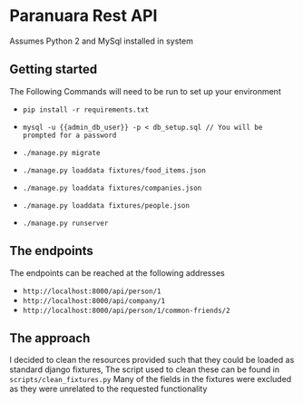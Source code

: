 # Paranuara Rest API
Assumes Python 2  and MySql installed in system

## Getting started
The Following Commands will need to be run to set up your environment

* `pip install -r requirements.txt`

* `mysql -u {{admin_db_user}} -p < db_setup.sql // You will be prompted for a password`
* `./manage.py migrate`
* `./manage.py loaddata fixtures/food_items.json`
* `./manage.py loaddata fixtures/companies.json`
* `./manage.py loaddata fixtures/people.json`
* `./manage.py runserver`

## The endpoints
The endpoints can be reached at the following addresses
* `http://localhost:8000/api/person/1`
* `http://localhost:8000/api/company/1`
* `http://localhost:8000/api/person/1/common-friends/2`

## The approach
I decided to clean the resources provided such that they could be loaded as standard django fixtures, The script used to clean these can be found in `scripts/clean_fixtures.py`
Many of the fields in the fixtures were excluded as they were unrelated to the requested functionality